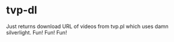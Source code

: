 tvp-dl
======

Just returns download URL of videos from tvp.pl which uses damn silverlight. Fun! Fun! Fun!